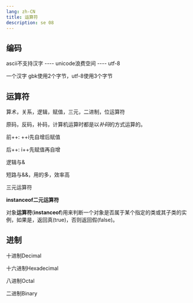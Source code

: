 ```yaml
---
lang: zh-CN
title: 运算符
description: se 08
---
```


## 编码
ascii不支持汉字 ---- unicode浪费空间 ---- utf-8‍

一个汉字 gbk使用2个字节，utf-8使用3个字节‍

## 运算符

算术，关系，逻辑，赋值，三元，二进制，位运算符

原码，反码，补码，计算机运算时都是以*补码*的方式运算的。

前++:   ++i先自增后赋值

后++:   i++先赋值再自增

逻辑与&

短路与&&，用的多，效率高

三元运算符


**instanceof二元运算符**

对象**运算符**(**instanceof**)用来判断一个对象是否属于某个指定的类或其子类的实例，如果是，返回真(true)，否则返回假(false)。‍




## 进制

十进制Decimal

十六进制Hexadecimal

八进制Octal

二进制Binary
